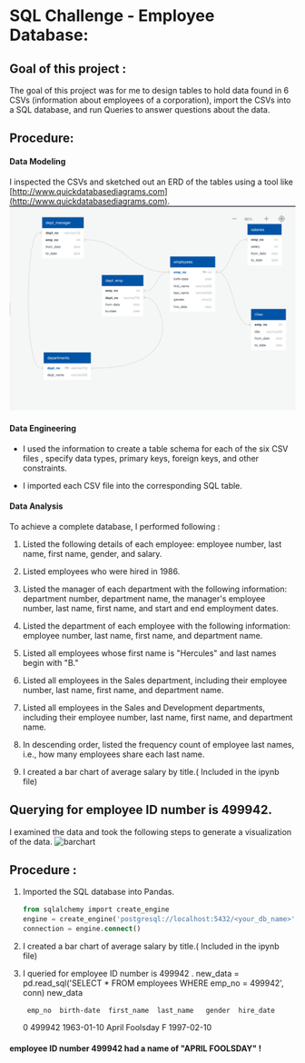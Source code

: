 # SQL Challenge - Employee Database: 

##  Goal of this project :

The goal of this project was for me to design tables to hold data found in 6 CSVs (information about employees of a corporation), import the CSVs into a SQL database, and run Queries to answer questions about the data. 

## Procedure:

#### Data Modeling

 I inspected the CSVs and sketched out an ERD of the tables using a tool like [http://www.quickdatabasediagrams.com](http://www.quickdatabasediagrams.com).
 ![ERD](/images/erd.png)

#### Data Engineering

* I used the information to create a table schema for each of the six CSV files , specify data types, primary keys, foreign keys, and other constraints.

*  I imported each CSV file into the corresponding SQL table.

#### Data Analysis

To achieve a complete database, I performed following :

1. Listed the following details of each employee: employee number, last name, first name, gender, and salary.

2. Listed employees who were hired in 1986.

3. Listed the manager of each department with the following information: department number, department name, the manager's employee number, last name, first name, and start and end employment dates.

4. Listed the department of each employee with the following information: employee number, last name, first name, and department name.

5. Listed all employees whose first name is "Hercules" and last names begin with "B."

6. Listed all employees in the Sales department, including their employee number, last name, first name, and department name.

7. Listed all employees in the Sales and Development departments, including their employee number, last name, first name, and department name.

8. In descending order, listed the frequency count of employee last names, i.e., how many employees share each last name.

9. I created a bar chart of average salary by title.( Included in the ipynb file)

## Querying for employee ID number is 499942.
 
 I examined the data and took the following steps to generate a visualization of the data.
 ![barchart](/images/barchart)

## Procedure :

1. Imported the SQL database into Pandas. 

   ```sql
   from sqlalchemy import create_engine
   engine = create_engine('postgresql://localhost:5432/<your_db_name>')
   connection = engine.connect()
   ```

2.  I created a bar chart of average salary by title.( Included in the ipynb file)

3. I queried for employee ID number is 499942 .
	new_data = pd.read_sql('SELECT * FROM employees WHERE emp_no = 499942', conn)
	new_data

		emp_no	birth-date	first_name	last_name	gender	hire_date
	0	499942	  1963-01-10	     April	    Foolsday	  F	  1997-02-10

#### employee ID number 499942 had a name of "APRIL FOOLSDAY" !

